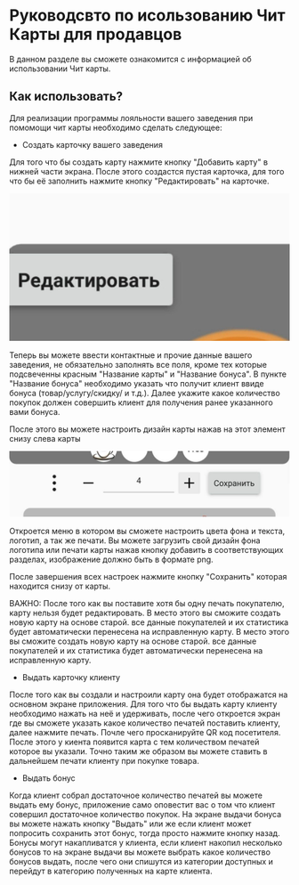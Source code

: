 # Руководсвто по исользованию Чит Карты для продавцов

В данном разделе вы сможете ознакомится с информацией об использовании Чит карты.

## Как использовать?

Для реализации программы лояльности вашего заведения при помомощи чит карты необходимо сделать следующее:

* Создать карточку вашего заведения

Для того что бы создать карту нажмите кнопку "Добавить карту" в нижней части экрана. После этого создастся пустая карточка, для того что бы её заполнить нажмите кнопку "Редактировать" на карточке.

![example](../src/GUI/private/resources/help/Help3.jpg)

 Теперь вы можете ввести контактные и прочие данные вашего заведения, не обязательно заполнять все поля, кроме тех которые подсвеченны красным "Название карты" и "Название бонуса". В пункте "Название бонуса" необходимо указать что получит клиент ввиде бонуса (товар/услугу/скидку/ и т.д.). Далее укажите какое количество покупок должен совершить клиент для получения ранее указанного вами бонуса. 

После этого вы можете настроить дизайн карты нажав на этот элемент снизу слева карты 

![example](../src/GUI/private/resources/help/Help2.jpg)

Откроется меню в котором вы сможете настроить цвета фона и текста, логотип, а так же печати. Вы можете загрузить свой дизайн фона логотипа или печати карты нажав кнопку добавить в соответствующих разделах, изображение должно быть в формате png.

После завершения всех настроек нажмите кнопку "Сохранить" которая находится снизу от карты.

ВАЖНО: После того как вы поставите хотя бы одну печать покупателю, карту нельзя будет редактировать. В место этого вы сможите создать новую карту на основе старой. все данные покупателей и их статистика будет автоматически перенесена на исправленную карту. В место этого вы сможите создать новую карту на основе старой. все данные покупателей и их статистика будет автоматически перенесена на исправленную карту. 

* Выдать карточку клиенту

После того как вы создали и настроили карту она будет отображатся на основном экране приложения. Для того что бы выдать карту клиенту необходимо нажать на неё и удерживать, после чего откроется экран где вы сможете указать какое количество печатей поставить клиенту, далее нажмите печать. Почле чего просканируйте QR код посетителя. После этого у киента появится карта с тем количеством печатей которое вы указали. Точно таким же образом вы можете ставить в дальнейшем печати клиенту при покупке товара.

* Выдать бонус

Когда клиент собрал достаточное количество печатей вы можете выдать ему бонус, приложение само оповестит вас о том что клиент совершил достаточное количество покупок. На экране выдачи бонуса вы можете нажать кнопку "Выдать" или же если клиент может попросить сохранить этот бонус, тогда просто нажмите кнопку назад. Бонусы могут накапливатся у клиента, если клиент накопил несколько бонусов то на экране выдачи вы можете выбрать какое количество бонусов выдать, после чего они спишутся из категории доступных и перейдут в категорию полученных на карте клиента.